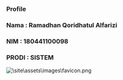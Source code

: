 ### Profile

### Nama 	: Ramadhan Qoridhatul Alfarizi 

### NIM		: 180441100098

### PRODI	: SISTEM 

![\site\assets\images\favicon.png]()